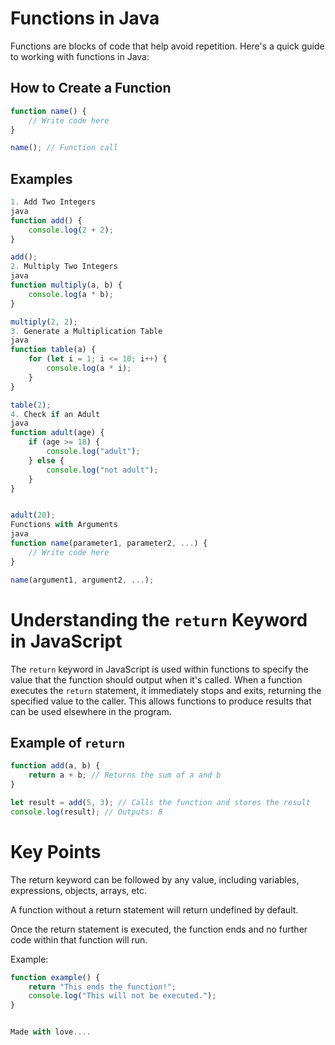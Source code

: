 # Functions in Java

Functions are blocks of code that help avoid repetition. Here's a quick guide to working with functions in Java:

## How to Create a Function

```javascript
function name() { 
    // Write code here
}

name(); // Function call

```
## Examples
```javascript
1. Add Two Integers
java
function add() {
    console.log(2 + 2);
}

add();
2. Multiply Two Integers
java
function multiply(a, b) {
    console.log(a * b);
}

multiply(2, 2);
3. Generate a Multiplication Table
java
function table(a) {
    for (let i = 1; i <= 10; i++) {
        console.log(a * i);
    }
}

table(2);
4. Check if an Adult
java
function adult(age) {
    if (age >= 18) {
        console.log("adult");
    } else {
        console.log("not adult");
    }
}
```
```javascript

adult(20);
Functions with Arguments
java
function name(parameter1, parameter2, ...) {
    // Write code here
}

name(argument1, argument2, ...); 
```

# Understanding the `return` Keyword in JavaScript

The `return` keyword in JavaScript is used within functions to specify the value that the function should output when it's called. When a function executes the `return` statement, it immediately stops and exits, returning the specified value to the caller. This allows functions to produce results that can be used elsewhere in the program.

## Example of `return`
```javascript
function add(a, b) {
    return a + b; // Returns the sum of a and b
}

let result = add(5, 3); // Calls the function and stores the result
console.log(result); // Outputs: 8
```
# Key Points
The return keyword can be followed by any value, including variables, expressions, objects, arrays, etc.

A function without a return statement will return undefined by default.

Once the return statement is executed, the function ends and no further code within that function will run.

Example:

```javascript
function example() {
    return "This ends the function!";
    console.log("This will not be executed.");
}


Made with love....